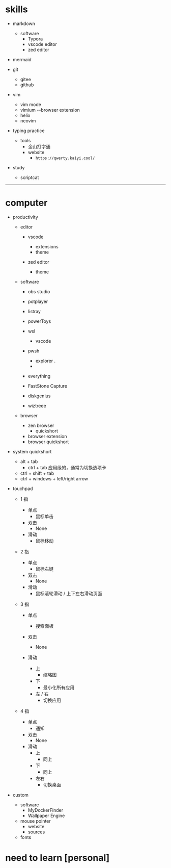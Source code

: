 # skills
- markdown
    - software
        - Typora
        - vscode editor
        - zed editor
- mermaid

- git
    - gitee
    - github

- vim
    - vim mode
    - vimium  --browser extension
    - helix
    - neovim

- typing practice
    - tools
        - 金山打字通
        - website
            - `https://qwerty.kaiyi.cool/`

- study
    - scriptcat
---
# computer
- productivity
    - editor
        - vscode
            - extensions
            - theme

        - zed editor
            - theme

    - software
        - obs studio
        - potplayer

        - listray
        - powerToys

        - wsl
            - vscode
        - pwsh
            - explorer .
            -
        - everything
        - FastStone Capture

        - diskgenius
        - wiztreee

    - browser
        - zen browser
            - quickshort
        - browser extension
        - browser quickshort


- system quickshort
    - alt + tab
        - ctrl + tab 应用级的，通常为切换选项卡
    - ctrl + shift + tab
    - ctrl + windows +  left/right arrow

- touchpad
    - 1 指
        - 单点
            - 鼠标单击
        - 双击
            - None
        - 滑动
            - 鼠标移动
    - 2 指
        - 单点
            - 鼠标右键
        - 双击
            - None
        - 滑动
            - 鼠标滚轮滑动 / 上下左右滑动页面

    - 3 指
        - 单点
            - 搜索面板
        - 双击
            - None

        - 滑动
            - 上
                - 缩略图
            - 下
                - 最小化所有应用
            - 左 / 右
                - 切换应用


    - 4 指
        - 单点
            - 通知
        - 双击
            - None
        - 滑动
            - 上
                - 同上
            - 下
                - 同上
            - 左右
                - 切换桌面

- custom
    - software
        - MyDockerFinder
        - Wallpaper Engine
    - mouse pointer
        - website
        - sources
    - fonts


# need to learn [personal]
